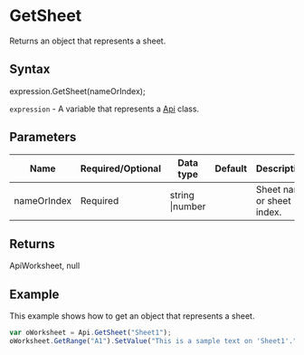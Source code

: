 # GetSheet

Returns an object that represents a sheet.

## Syntax

expression.GetSheet(nameOrIndex);

`expression` - A variable that represents a [Api](../Api.md) class.

## Parameters

| **Name** | **Required/Optional** | **Data type** | **Default** | **Description** |
| ------------- | ------------- | ------------- | ------------- | ------------- |
| nameOrIndex | Required | string &#124;number |  | Sheet name or sheet index. |

## Returns

ApiWorksheet, null

## Example

This example shows how to get an object that represents a sheet.

```javascript
var oWorksheet = Api.GetSheet("Sheet1");
oWorksheet.GetRange("A1").SetValue("This is a sample text on 'Sheet1'.");
```
